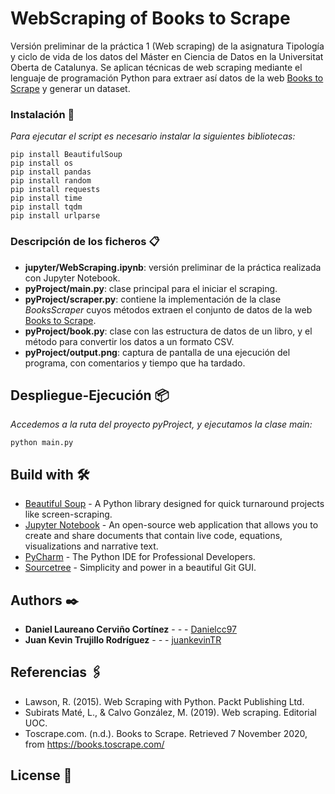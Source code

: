 # WebScraping of Books to Scrape

Versión preliminar de la práctica 1 (Web scraping) de la asignatura Tipología y ciclo de vida de los datos del Máster en Ciencia de Datos en la Universitat Oberta de Catalunya. Se aplican técnicas de web scraping mediante el lenguaje de programación Python para extraer así datos de la web [Books to Scrape](https://books.toscrape.com) y generar un dataset.

### Instalación 🔧

_Para ejecutar el script es necesario instalar la siguientes bibliotecas:_

```
pip install BeautifulSoup
pip install os
pip install pandas
pip install random
pip install requests
pip install time
pip install tqdm
pip install urlparse
```

### Descripción de los ficheros 📋

* **jupyter/WebScraping.ipynb**: versión preliminar de la práctica realizada con Jupyter Notebook.
* **pyProject/main.py**: clase principal para el iniciar el scraping.
* **pyProject/scraper.py**: contiene la implementación de la clase _BooksScraper_ cuyos métodos extraen el conjunto de datos de la web [Books to Scrape](https://books.toscrape.com).
* **pyProject/book.py**: clase con las estructura de datos de un libro, y el método para convertir los datos a un formato CSV.
* **pyProject/output.png**: captura de pantalla de una ejecución del programa, con comentarios y tiempo que ha tardado.

## Despliegue-Ejecución 📦

_Accedemos a la ruta del proyecto pyProject, y ejecutamos la clase main:_
```
python main.py
```

## Build with 🛠️

* [Beautiful Soup](https://www.crummy.com/software/BeautifulSoup) - A Python library designed for quick turnaround projects like screen-scraping.
* [Jupyter Notebook](https://jupyter.org) - An open-source web application that allows you to create and share documents that contain live code, equations, visualizations and narrative text.
* [PyCharm](https://www.jetbrains.com/pycharm) - The Python IDE for Professional Developers.
* [Sourcetree](https://www.sourcetreeapp.com) - Simplicity and power in a beautiful Git GUI.

## Authors ✒️

* **Daniel Laureano Cerviño Cortínez** - *-* - [Danielcc97](https://github.com/Danielcc97)
* **Juan Kevin Trujillo Rodríguez** - *-* - [juankevinTR](https://juankevintrujillo.com)

## Referencias 🖇️

* Lawson, R. (2015). Web Scraping with Python. Packt Publishing Ltd.
* Subirats Maté, L., & Calvo González, M. (2019). Web scraping. Editorial UOC.
* Toscrape.com. (n.d.). Books to Scrape. Retrieved 7 November 2020, from https://books.toscrape.com/

## License 📄




